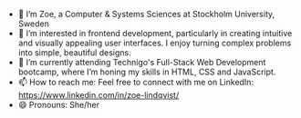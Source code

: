 - 👋 I’m Zoe, a Computer & Systems Sciences at Stockholm University, Sweden
- 👀 I’m interested in frontend development, particularly in creating intuitive and visually appealing user interfaces. I enjoy turning complex problems into simple, beautiful designs.
- 🌱 I’m currently attending Technigo's Full-Stack Web Development bootcamp, where I’m honing my skills in HTML, CSS and JavaScript. 
- 📫 How to reach me: Feel free to connect with me on LinkedIn: https://www.linkedin.com/in/zoe-lindqvist/
- 😄 Pronouns: She/her


<!---
zoe-lindqvist/zoe-lindqvist is a ✨ special ✨ repository because its `README.md` (this file) appears on your GitHub profile.
You can click the Preview link to take a look at your changes.
--->
